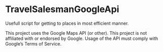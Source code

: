 # TravelSalesmanGoogleApi
Usefull script for getting to places in most efficient manner.

This project uses the Google Maps API (or other). This project is not affiliated with or endorsed by Google. Usage of the API must comply with Google’s Terms of Service.
